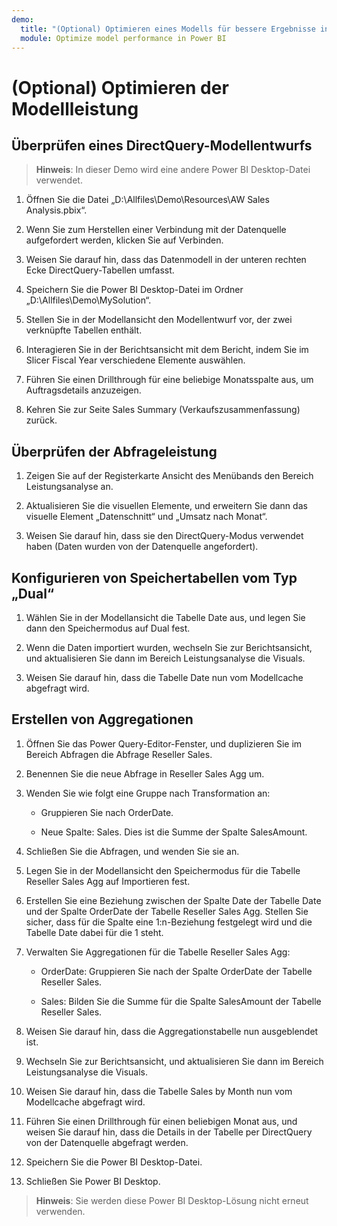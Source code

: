 ```yaml
---
demo:
  title: "(Optional) Optimieren eines Modells für bessere Ergebnisse in Power\_BI"
  module: Optimize model performance in Power BI
---
```


# (Optional) Optimieren der Modellleistung

## Überprüfen eines DirectQuery-Modellentwurfs

> **Hinweis**: In dieser Demo wird eine andere Power BI Desktop-Datei verwendet.

1. Öffnen Sie die Datei „D:\Allfiles\Demo\Resources\AW Sales Analysis.pbix“.

1. Wenn Sie zum Herstellen einer Verbindung mit der Datenquelle aufgefordert werden, klicken Sie auf Verbinden.

1. Weisen Sie darauf hin, dass das Datenmodell in der unteren rechten Ecke DirectQuery-Tabellen umfasst.

1. Speichern Sie die Power BI Desktop-Datei im Ordner „D:\Allfiles\Demo\MySolution“.

1. Stellen Sie in der Modellansicht den Modellentwurf vor, der zwei verknüpfte Tabellen enthält.

1. Interagieren Sie in der Berichtsansicht mit dem Bericht, indem Sie im Slicer Fiscal Year verschiedene Elemente auswählen.

1. Führen Sie einen Drillthrough für eine beliebige Monatsspalte aus, um Auftragsdetails anzuzeigen.

1. Kehren Sie zur Seite Sales Summary (Verkaufszusammenfassung) zurück.

## Überprüfen der Abfrageleistung

1. Zeigen Sie auf der Registerkarte Ansicht des Menübands den Bereich Leistungsanalyse an.

1. Aktualisieren Sie die visuellen Elemente, und erweitern Sie dann das visuelle Element „Datenschnitt“ und „Umsatz nach Monat“.

1. Weisen Sie darauf hin, dass sie den DirectQuery-Modus verwendet haben (Daten wurden von der Datenquelle angefordert).

## Konfigurieren von Speichertabellen vom Typ „Dual“

1. Wählen Sie in der Modellansicht die Tabelle Date aus, und legen Sie dann den Speichermodus auf Dual fest.

1. Wenn die Daten importiert wurden, wechseln Sie zur Berichtsansicht, und aktualisieren Sie dann im Bereich Leistungsanalyse die Visuals.

1. Weisen Sie darauf hin, dass die Tabelle Date nun vom Modellcache abgefragt wird.

## Erstellen von Aggregationen

1. Öffnen Sie das Power Query-Editor-Fenster, und duplizieren Sie im Bereich Abfragen die Abfrage Reseller Sales.

1. Benennen Sie die neue Abfrage in Reseller Sales Agg um.

1. Wenden Sie wie folgt eine Gruppe nach Transformation an:

    - Gruppieren Sie nach OrderDate.

    - Neue Spalte: Sales. Dies ist die Summe der Spalte SalesAmount.

1. Schließen Sie die Abfragen, und wenden Sie sie an.

1. Legen Sie in der Modellansicht den Speichermodus für die Tabelle Reseller Sales Agg auf Importieren fest.

1. Erstellen Sie eine Beziehung zwischen der Spalte Date der Tabelle Date und der Spalte OrderDate der Tabelle Reseller Sales Agg. Stellen Sie sicher, dass für die Spalte eine 1:n-Beziehung festgelegt wird und die Tabelle Date dabei für die 1 steht.

1. Verwalten Sie Aggregationen für die Tabelle Reseller Sales Agg:

    - OrderDate: Gruppieren Sie nach der Spalte OrderDate der Tabelle Reseller Sales.

    - Sales: Bilden Sie die Summe für die Spalte SalesAmount der Tabelle Reseller Sales.

1. Weisen Sie darauf hin, dass die Aggregationstabelle nun ausgeblendet ist.

1. Wechseln Sie zur Berichtsansicht, und aktualisieren Sie dann im Bereich Leistungsanalyse die Visuals.

1. Weisen Sie darauf hin, dass die Tabelle Sales by Month nun vom Modellcache abgefragt wird.

1. Führen Sie einen Drillthrough für einen beliebigen Monat aus, und weisen Sie darauf hin, dass die Details in der Tabelle per DirectQuery von der Datenquelle abgefragt werden.

1. Speichern Sie die Power BI Desktop-Datei.

1. Schließen Sie Power BI Desktop.

> **Hinweis**: Sie werden diese Power BI Desktop-Lösung nicht erneut verwenden.
